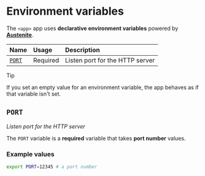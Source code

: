 # Environment variables

The `<app>` app uses **declarative environment variables** powered by
**[Austenite]**.

[austenite]: https://github.com/ezzatron/austenite

| Name            | Usage    | Description                     |
| :-------------- | :------- | :------------------------------ |
| [`PORT`](#PORT) | Required | Listen port for the HTTP server |

> [!TIP]
> If you set an empty value for an environment variable, the app behaves as if
> that variable isn't set.

## `PORT`

_Listen port for the HTTP server_

The `PORT` variable is a **required** variable
that takes **port number** values.

### Example values

```sh
export PORT=12345 # a port number
```
